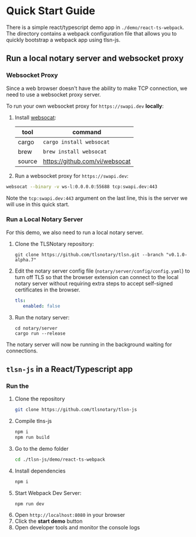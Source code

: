 # Quick Start Guide

There is a simple react/typescript demo app in `./demo/react-ts-webpack`. The directory contains a webpack configuration file that allows you to quickly bootstrap a webpack app using tlsn-js. 

## Run a local notary server and websocket proxy

### Websocket Proxy <a name="proxy"></a>

Since a web browser doesn't have the ability to make TCP connection, we need to use a websocket proxy server.

To run your own websocket proxy for `https://swapi.dev` **locally**:

1. Install [websocat](https://github.com/vi/websocat):

    | tool   | command                        |
    | ------ | ------------------------------ |
    | cargo  | `cargo install websocat`       |
    | brew   | `brew install websocat`        |
    | source | https://github.com/vi/websocat |

2. Run a websocket proxy for `https://swapi.dev`:
```sh
websocat --binary -v ws-l:0.0.0.0:55688 tcp:swapi.dev:443
```

Note the `tcp:swapi.dev:443` argument on the last line, this is the server we will use in this quick start.

### Run a Local Notary Server <a name="local-notary"></a>

For this demo, we also need to run a local notary server.

1. Clone the TLSNotary repository:
   ```shell
   git clone https://github.com/tlsnotary/tlsn.git --branch "v0.1.0-alpha.7"
   ```
2. Edit the notary server config file (`notary/server/config/config.yaml`) to turn off TLS so that the browser extension can connect to the local notary server without requiring extra steps to accept self-signed certificates in the browser.
   ```yaml
   tls:
      enabled: false
   ```
3. Run the notary server:
   ```shell
   cd notary/server
   cargo run --release
   ```

The notary server will now be running in the background waiting for connections.

## `tlsn-js` in a React/Typescript app

### Run the
1. Clone the repository
    ```sh
    git clone https://github.com/tlsnotary/tlsn-js
    ```
2. Compile tlns-js
    ```sh
    npm i
    npm run build
    ```
2. Go to the demo folder
    ```sh
    cd ./tlsn-js/demo/react-ts-webpack
    ```
3. Install dependencies
    ```sh
    npm i
    ```
4. Start Webpack Dev Server:
    ```
    npm run dev
    ```
5. Open `http://localhost:8080` in your browser
6. Click the **start demo** button
7. Open developer tools and monitor the console logs
